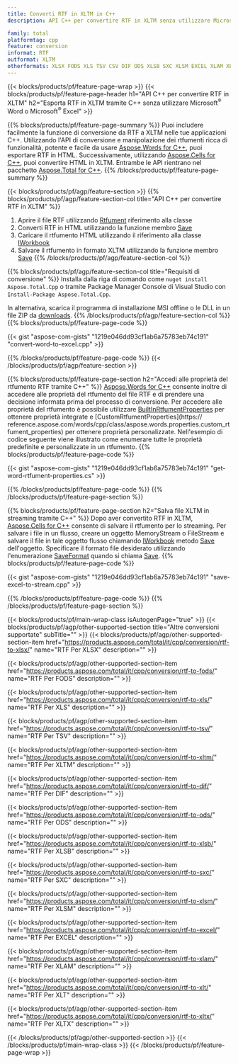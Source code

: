 ```yaml
---
title: Converti RTF in XLTM in C++
description: API C++ per convertire RTF in XLTM senza utilizzare Microsoft Word o Microsoft Excel

family: total
platformtag: cpp
feature: conversion
informat: RTF
outformat: XLTM
otherformats: XLSX FODS XLS TSV CSV DIF ODS XLSB SXC XLSM EXCEL XLAM XLT XLTX
---
```

{{< blocks/products/pf/feature-page-wrap >}}
{{< blocks/products/pf/feature-page-header h1="API C++ per convertire RTF in XLTM" h2="Esporta RTF in XLTM tramite C++ senza utilizzare Microsoft<sup>&reg;</sup> Word o Microsoft<sup>&reg;</sup> Excel" >}}

{{% blocks/products/pf/feature-page-summary %}}
Puoi includere facilmente la funzione di conversione da RTF a XLTM nelle tue applicazioni C++. Utilizzando l'API di conversione e manipolazione dei rtfumenti ricca di funzionalità, potente e facile da usare [Aspose.Words for C++](https://products.aspose.com/words/cpp/), puoi esportare RTF in HTML. Successivamente, utilizzando [Aspose.Cells for C++](https://products.aspose.com/cells/cpp/), puoi convertire HTML in XLTM. Entrambe le API rientrano nel pacchetto [Aspose.Total for C++](https://products.aspose.com/total/cpp/). 
{{% /blocks/products/pf/feature-page-summary  %}}

{{< blocks/products/pf/agp/feature-section >}}
{{% blocks/products/pf/agp/feature-section-col title="API C++ per convertire RTF in XLTM" %}}
1. Aprire il file RTF utilizzando [Rtfument](https://reference.aspose.com/words/cpp/class/aspose.words.rtfument) riferimento alla classe
2. Converti RTF in HTML utilizzando la funzione membro [Save](https://reference.aspose.com/words/cpp/class/aspose.words.rtfument#save_string_saveformat)
3. Caricare il rtfumento HTML utilizzando il riferimento alla classe [IWorkbook](https://reference.aspose.com/cells/cpp/class/aspose.cells.i_workbook)
4. Salvare il rtfumento in formato XLTM utilizzando la funzione membro [Save](https://reference.aspose.com/cells/cpp/class/aspose.cells.i_workbook#a5dc7de23f7ceba76a05dc1d49f51502e)
{{% /blocks/products/pf/agp/feature-section-col %}}

{{% blocks/products/pf/agp/feature-section-col title="Requisiti di conversione" %}}
Installa dalla riga di comando come ```nuget install Aspose.Total.Cpp``` o tramite Package Manager Console di Visual Studio con ```Install-Package Aspose.Total.Cpp```.

In alternativa, scarica il programma di installazione MSI offline o le DLL in un file ZIP da [downloads](https://releases.aspose.com/total/cpp).
{{% /blocks/products/pf/agp/feature-section-col %}}
{{% blocks/products/pf/feature-page-code %}}

{{< gist "aspose-com-gists" "1219e046dd93cf1ab6a75783eb74c191" "convert-word-to-excel.cpp" >}}



{{% /blocks/products/pf/feature-page-code %}}
{{< /blocks/products/pf/agp/feature-section >}}

{{% blocks/products/pf/feature-page-section  h2="Accedi alle proprietà del rtfumento RTF tramite C++" %}}
[Aspose.Words for C++](https://products.aspose.com/words/cpp/) consente inoltre di accedere alle proprietà del rtfumento del file RTF e di prendere una decisione informata prima del processo di conversione. Per accedere alle proprietà del rtfumento è possibile utilizzare [BuiltInRtfumentProperties](https://reference.aspose.com/words/cpp/class/aspose.words.properties.built_in_rtfument_properties) per ottenere proprietà integrate e [CustomRtfumentProperties](https:// reference.aspose.com/words/cpp/class/aspose.words.properties.custom_rtfument_properties) per ottenere proprietà personalizzate. Nell'esempio di codice seguente viene illustrato come enumerare tutte le proprietà predefinite e personalizzate in un rtfumento.
{{% blocks/products/pf/feature-page-code %}}

{{< gist "aspose-com-gists" "1219e046dd93cf1ab6a75783eb74c191" "get-word-rtfument-properties.cs" >}}

{{% /blocks/products/pf/feature-page-code  %}}
{{% /blocks/products/pf/feature-page-section %}}

{{% blocks/products/pf/feature-page-section  h2="Salva file XLTM in streaming tramite C++" %}}
Dopo aver convertito RTF in XLTM, [Aspose.Cells for C++](https://products.aspose.com/cells/cpp/) consente di salvare il rtfumento per lo streaming. Per salvare i file in un flusso, creare un oggetto MemoryStream o FileStream e salvare il file in tale oggetto flusso chiamando [IWorkbook](https://reference.aspose.com/cells/cpp/class/aspose.cells.i_workbook) metodo [Save](https://reference.aspose.com/cells/cpp/class/aspose.cells.i_workbook#a77072cfb929787df9ad1f38b02f58349) dell'oggetto. Specificare il formato file desiderato utilizzando l'enumerazione [SaveFormat](https://reference.aspose.com/cells/cpp/namespace/aspose.cells#a11cae527e4e68f1adcac8f47ea64481a) quando si chiama [Save](https://reference.aspose.com/cells/cpp/class/aspose.cells.i_workbook#a77072cfb929787df9ad1f38b02f58349).
{{% blocks/products/pf/feature-page-code %}}

{{< gist "aspose-com-gists" "1219e046dd93cf1ab6a75783eb74c191" "save-excel-to-stream.cpp" >}}

{{% /blocks/products/pf/feature-page-code  %}}
{{% /blocks/products/pf/feature-page-section %}}

{{< blocks/products/pf/main-wrap-class isAutogenPage="true" >}}
{{< blocks/products/pf/agp/other-supported-section title="Altre conversioni supportate" subTitle="" >}}
{{< blocks/products/pf/agp/other-supported-section-item href="https://products.aspose.com/total/it/cpp/conversion/rtf-to-xlsx/" name="RTF Per XLSX" description="" >}}

{{< blocks/products/pf/agp/other-supported-section-item href="https://products.aspose.com/total/it/cpp/conversion/rtf-to-fods/" name="RTF Per FODS" description="" >}}

{{< blocks/products/pf/agp/other-supported-section-item href="https://products.aspose.com/total/it/cpp/conversion/rtf-to-xls/" name="RTF Per XLS" description="" >}}

{{< blocks/products/pf/agp/other-supported-section-item href="https://products.aspose.com/total/it/cpp/conversion/rtf-to-tsv/" name="RTF Per TSV" description="" >}}

{{< blocks/products/pf/agp/other-supported-section-item href="https://products.aspose.com/total/it/cpp/conversion/rtf-to-xltm/" name="RTF Per XLTM" description="" >}}

{{< blocks/products/pf/agp/other-supported-section-item href="https://products.aspose.com/total/it/cpp/conversion/rtf-to-dif/" name="RTF Per DIF" description="" >}}

{{< blocks/products/pf/agp/other-supported-section-item href="https://products.aspose.com/total/it/cpp/conversion/rtf-to-ods/" name="RTF Per ODS" description="" >}}

{{< blocks/products/pf/agp/other-supported-section-item href="https://products.aspose.com/total/it/cpp/conversion/rtf-to-xlsb/" name="RTF Per XLSB" description="" >}}

{{< blocks/products/pf/agp/other-supported-section-item href="https://products.aspose.com/total/it/cpp/conversion/rtf-to-sxc/" name="RTF Per SXC" description="" >}}

{{< blocks/products/pf/agp/other-supported-section-item href="https://products.aspose.com/total/it/cpp/conversion/rtf-to-xlsm/" name="RTF Per XLSM" description="" >}}

{{< blocks/products/pf/agp/other-supported-section-item href="https://products.aspose.com/total/it/cpp/conversion/rtf-to-excel/" name="RTF Per EXCEL" description="" >}}

{{< blocks/products/pf/agp/other-supported-section-item href="https://products.aspose.com/total/it/cpp/conversion/rtf-to-xlam/" name="RTF Per XLAM" description="" >}}

{{< blocks/products/pf/agp/other-supported-section-item href="https://products.aspose.com/total/it/cpp/conversion/rtf-to-xlt/" name="RTF Per XLT" description="" >}}

{{< blocks/products/pf/agp/other-supported-section-item href="https://products.aspose.com/total/it/cpp/conversion/rtf-to-xltx/" name="RTF Per XLTX" description="" >}}


{{< /blocks/products/pf/agp/other-supported-section >}}
{{< /blocks/products/pf/main-wrap-class >}}
{{< /blocks/products/pf/feature-page-wrap >}}
